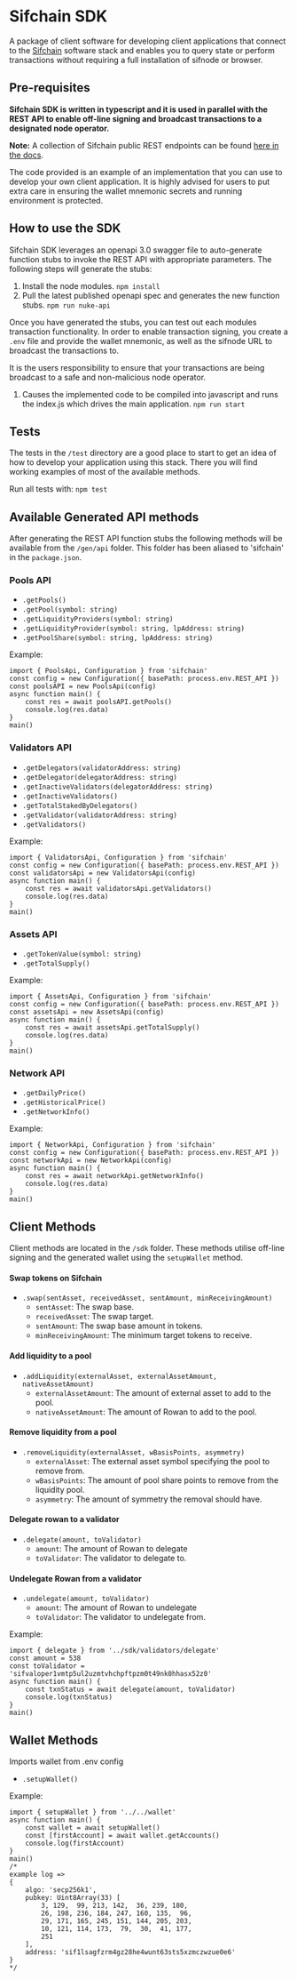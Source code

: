 # Sifchain SDK

A package of client software for developing client applications that connect to the [Sifchain](https://sifchain.finance/) software stack and enables you to query state or perform transactions without requiring a full installation of sifnode or browser.

## Pre-requisites

**Sifchain SDK is written in typescript and it is used in parallel with the REST API to enable off-line signing and broadcast transactions to a designated node operator.**

**Note:** A collection of Sifchain public REST endpoints can be found [here in the docs](https://data.sifchain.finance).

The code provided is an example of an implementation that you can use to develop your own client application. It is highly advised for users to put extra care in ensuring the wallet mnemonic secrets and running environment is protected.

## How to use the SDK

Sifchain SDK leverages an openapi 3.0 swagger file to auto-generate function stubs to invoke the REST API with appropriate parameters. The following steps will generate the stubs:

1. Install the node modules. `npm install`
2. Pull the latest published openapi spec and generates the new function stubs.
   `npm run nuke-api`

Once you have generated the stubs, you can test out each modules transaction functionality. In order to enable transaction signing, you create a `.env` file and provide the wallet mnemonic, as well as the sifnode URL to broadcast the transactions to.

It is the users responsibility to ensure that your transactions are being broadcast to a safe and non-malicious node operator.

1. Causes the implemented code to be compiled into javascript and runs the index.js which drives the main application.
   `npm run start`

## Tests

The tests in the `/test` directory are a good place to start to get an idea of how to develop your application using this stack. There you will find working examples of most of the available methods.

Run all tests with: `npm test`

## Available Generated API methods

After generating the REST API function stubs the following methods will be available from the `/gen/api` folder. This folder has been aliased to 'sifchain' in the `package.json`.

### Pools API

- `.getPools()`
- `.getPool(symbol: string)`
- `.getLiquidityProviders(symbol: string)`
- `.getLiquidityProvider(symbol: string, lpAddress: string)`
- `.getPoolShare(symbol: string, lpAddress: string)`

Example:

```
import { PoolsApi, Configuration } from 'sifchain'
const config = new Configuration({ basePath: process.env.REST_API })
const poolsAPI = new PoolsApi(config)
async function main() {
    const res = await poolsAPI.getPools()
    console.log(res.data)
}
main()

```

### Validators API

- `.getDelegators(validatorAddress: string)`
- `.getDelegator(delegatorAddress: string)`
- `.getInactiveValidators(delegatorAddress: string)`
- `.getInactiveValidators()`
- `.getTotalStakedByDelegators()`
- `.getValidator(validatorAddress: string)`
- `.getValidators()`

Example:

```
import { ValidatorsApi, Configuration } from 'sifchain'
const config = new Configuration({ basePath: process.env.REST_API })
const validatorsApi = new ValidatorsApi(config)
async function main() {
    const res = await validatorsApi.getValidators()
    console.log(res.data)
}
main()

```

### Assets API

- `.getTokenValue(symbol: string)`
- `.getTotalSupply()`

Example:

```
import { AssetsApi, Configuration } from 'sifchain'
const config = new Configuration({ basePath: process.env.REST_API })
const assetsApi = new AssetsApi(config)
async function main() {
    const res = await assetsApi.getTotalSupply()
    console.log(res.data)
}
main()

```

### Network API

- `.getDailyPrice()`
- `.getHistoricalPrice()`
- `.getNetworkInfo()`

Example:

```
import { NetworkApi, Configuration } from 'sifchain'
const config = new Configuration({ basePath: process.env.REST_API })
const networkApi = new NetworkApi(config)
async function main() {
    const res = await networkApi.getNetworkInfo()
    console.log(res.data)
}
main()
```

## Client Methods

Client methods are located in the `/sdk` folder. These methods utilise off-line signing and the generated wallet using the `setupWallet` method.

#### Swap tokens on Sifchain

- `.swap(sentAsset, receivedAsset, sentAmount, minReceivingAmount)`
  - `sentAsset`: The swap base.
  - `receivedAsset`: The swap target.
  - `sentAmount`: The swap base amount in tokens.
  - `minReceivingAmount`: The minimum target tokens to receive.

#### Add liquidity to a pool

- `.addLiquidity(externalAsset, externalAssetAmount, nativeAssetAmount)`
  - `externalAssetAmount`: The amount of external asset to add to the pool.
  - `nativeAssetAmount`: The amount of Rowan to add to the pool.

#### Remove liquidity from a pool

- `.removeLiquidity(externalAsset, wBasisPoints, asymmetry)`
  - `externalAsset`: The external asset symbol specifying the pool to remove from.
  - `wBasisPoints`: The amount of pool share points to remove from the liquidity pool.
  - `asymmetry`: The amount of symmetry the removal should have.

#### Delegate rowan to a validator

- `.delegate(amount, toValidator)`
  - `amount`: The amount of Rowan to delegate
  - `toValidator`: The validator to delegate to.

#### Undelegate Rowan from a validator

- `.undelegate(amount, toValidator)`
  - `amount`: The amount of Rowan to undelegate
  - `toValidator`: The validator to undelegate from.

Example:

```
import { delegate } from '../sdk/validators/delegate'
const amount = 538
const toValidator = 'sifvaloper1vmtp5ul2uzmtvhchpftpzm0t49nk0hhasx52z0'
async function main() {
    const txnStatus = await delegate(amount, toValidator)
    console.log(txnStatus)
}
main()
```

## Wallet Methods

Imports wallet from .env config

- `.setupWallet()`

Example:

```
import { setupWallet } from '../../wallet'
async function main() {
    const wallet = await setupWallet()
    const [firstAccount] = await wallet.getAccounts()
    console.log(firstAccount)
}
main()
/*
example log =>
{
    algo: 'secp256k1',
    pubkey: Uint8Array(33) [
        3, 129,  99, 213, 142,  36, 239, 180,
        26, 198, 236, 184, 247, 160, 135,  96,
        29, 171, 165, 245, 151, 144, 205, 203,
        10, 121, 114, 173,  79,  30,  41, 177,
        251
    ],
    address: 'sif1lsagfzrm4gz28he4wunt63sts5xzmczwzue0e6'
}
*/
```
